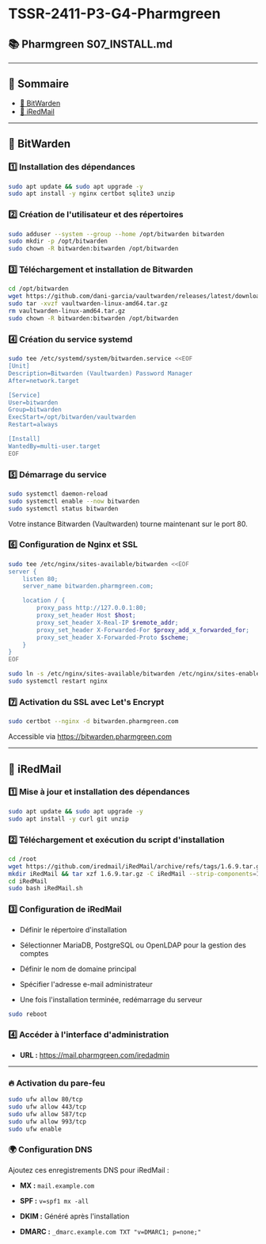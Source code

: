 # TSSR-2411-P3-G4-Pharmgreen
## 📚 Pharmgreen S07_INSTALL.md
---
## 📑 Sommaire
- [🔐 BitWarden](#bitwarden)
- [📧 iRedMail](#redmail)

---
## **🔐 BitWarden**
<span id="bitwarden"></span> 

### **1️⃣ Installation des dépendances**

```bash
sudo apt update && sudo apt upgrade -y
sudo apt install -y nginx certbot sqlite3 unzip
```

### **2️⃣ Création de l'utilisateur et des répertoires**

```bash
sudo adduser --system --group --home /opt/bitwarden bitwarden
sudo mkdir -p /opt/bitwarden
sudo chown -R bitwarden:bitwarden /opt/bitwarden
```

### **3️⃣ Téléchargement et installation de Bitwarden**

```bash
cd /opt/bitwarden
wget https://github.com/dani-garcia/vaultwarden/releases/latest/download/vaultwarden-linux-amd64.tar.gz
sudo tar -xvzf vaultwarden-linux-amd64.tar.gz
rm vaultwarden-linux-amd64.tar.gz
sudo chown -R bitwarden:bitwarden /opt/bitwarden
```

### **4️⃣ Création du service systemd**

```bash
sudo tee /etc/systemd/system/bitwarden.service <<EOF
[Unit]
Description=Bitwarden (Vaultwarden) Password Manager
After=network.target

[Service]
User=bitwarden
Group=bitwarden
ExecStart=/opt/bitwarden/vaultwarden
Restart=always

[Install]
WantedBy=multi-user.target
EOF
```

### **5️⃣ Démarrage du service**

```bash
sudo systemctl daemon-reload
sudo systemctl enable --now bitwarden
sudo systemctl status bitwarden
```

Votre instance Bitwarden (Vaultwarden) tourne maintenant sur le port 80.

### **6️⃣ Configuration de Nginx et SSL**

```bash
sudo tee /etc/nginx/sites-available/bitwarden <<EOF
server {
    listen 80;
    server_name bitwarden.pharmgreen.com;

    location / {
        proxy_pass http://127.0.0.1:80;
        proxy_set_header Host $host;
        proxy_set_header X-Real-IP $remote_addr;
        proxy_set_header X-Forwarded-For $proxy_add_x_forwarded_for;
        proxy_set_header X-Forwarded-Proto $scheme;
    }
}
EOF
```

```bash
sudo ln -s /etc/nginx/sites-available/bitwarden /etc/nginx/sites-enabled/
sudo systemctl restart nginx
```

### **7️⃣ Activation du SSL avec Let's Encrypt**

```bash
sudo certbot --nginx -d bitwarden.pharmgreen.com
```

Accessible via https://bitwarden.pharmgreen.com

---

## **📧 iRedMail**
<span id="redmail"></span> 

### **1️⃣ Mise à jour et installation des dépendances**

```bash
sudo apt update && sudo apt upgrade -y
sudo apt install -y curl git unzip
```

### **2️⃣ Téléchargement et exécution du script d'installation**

```bash
cd /root
wget https://github.com/iredmail/iRedMail/archive/refs/tags/1.6.9.tar.gz
mkdir iRedMail && tar xzf 1.6.9.tar.gz -C iRedMail --strip-components=1
cd iRedMail
sudo bash iRedMail.sh
```

### **3️⃣ Configuration de iRedMail**

- Définir le répertoire d'installation

- Sélectionner MariaDB, PostgreSQL ou OpenLDAP pour la gestion des comptes

- Définir le nom de domaine principal

- Spécifier l'adresse e-mail administrateur

- Une fois l'installation terminée, redémarrage du serveur
```bash
sudo reboot
```

### **4️⃣ Accéder à l'interface d'administration**

- **URL :** https://mail.pharmgreen.com/iredadmin

---

### **🔥 Activation du pare-feu**

```bash
sudo ufw allow 80/tcp
sudo ufw allow 443/tcp
sudo ufw allow 587/tcp
sudo ufw allow 993/tcp
sudo ufw enable
```

### **🌍 Configuration DNS**

Ajoutez ces enregistrements DNS pour iRedMail :

- **MX :** `mail.example.com`

- **SPF :** `v=spf1 mx -all`

- **DKIM :** Généré après l'installation

- **DMARC :** `_dmarc.example.com TXT "v=DMARC1; p=none;"`
